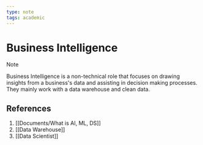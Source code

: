 ```yaml
---
type: note
tags: academic
---
```

# Business Intelligence

> [!note] 
> Business Intelligence is a non-technical role that focuses on drawing insights from a business's data and assisting in decision making processes. They mainly work with a data warehouse and clean data.

## References
1. [[Documents/What is AI, ML, DS]]
2. [[Data Warehouse]]
3. [[Data Scientist]]